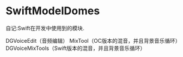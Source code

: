 # SwiftModelDomes
自记:Swift在开发中使用到的模块.


DGVoiceEdit（音频编辑）
MixTool（OC版本的混音，并且背景音乐循环）
DGVoiceMixTools（Swift版本的混音，并且背景音乐循环）
